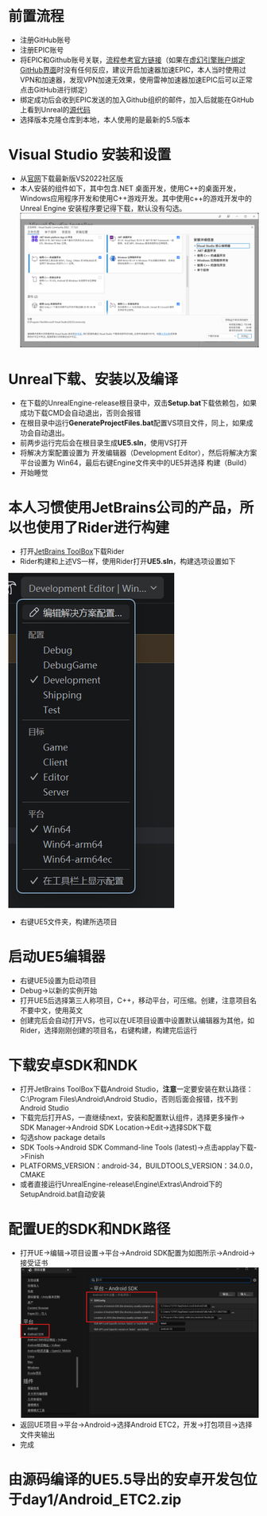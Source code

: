 # 前置流程

- 注册GitHub账号
- 注册EPIC账号
- 将EPIC和Github账号关联，[流程参考官方链接](https://www.unrealengine.com/zh-CN/ue-on-github )（如果在[虚幻引擎账户绑定GitHub界面](https://www.epicgames.com/account/personal)时没有任何反应，建议开启加速器加速EPIC，本人当时使用过VPN和加速器，发现VPN加速无效果，使用雷神加速器加速EPIC后可以正常点击GitHub进行绑定）
- 绑定成功后会收到EPIC发送的加入Github组织的邮件，加入后就能在GitHub上看到Unreal的[源代码](https://github.com/EpicGames/UnrealEngine)
- 选择版本克隆仓库到本地，本人使用的是最新的5.5版本

# Visual Studio 安装和设置

- 从[官网](https://visualstudio.microsoft.com/zh-hans/vs/)下载最新版VS2022社区版
- 本人安装的组件如下，其中包含.NET 桌面开发，使用C++的桌面开发，Windows应用程序开发和使用C++游戏开发。其中使用c++的游戏开发中的Unreal Engine 安装程序要记得下载，默认没有勾选。
![img.png](img.png)


# Unreal下载、安装以及编译

- 在下载的UnrealEngine-release根目录中，双击**Setup.bat**下载依赖包，如果成功下载CMD会自动退出，否则会报错
- 在根目录中运行**GenerateProjectFiles.bat**配置VS项目文件，同上，如果成功会自动退出。
- 前两步运行完后会在根目录生成**UE5.sln**，使用VS打开
- 将解决方案配置设置为 开发编辑器（Development Editor），然后将解决方案平台设置为 Win64，最后右键Engine文件夹中的UE5并选择 构建（Build）
- 开始睡觉


# 本人习惯使用JetBrains公司的产品，所以也使用了Rider进行构建

- 打开[JetBrains ToolBox](https://www.jetbrains.com/zh-cn/lp/toolbox/)下载Rider
- Rider构建和上述VS一样，使用Rider打开**UE5.sln**，构建选项设置如下

![img_1.png](img_1.png)

- 右键UE5文件夹，构建所选项目

# 启动UE5编辑器

- 右键UE5设置为启动项目
- Debug->以新的实例开始
- 打开UE5后选择第三人称项目，C++，移动平台，可压缩。创建，注意项目名不要中文，使用英文
- 创建完后会自动打开VS，也可以在UE项目设置中设置默认编辑器为其他，如Rider，选择刚刚创建的项目名，右键构建，构建完后运行

# 下载安卓SDK和NDK

- 打开JetBrains ToolBox下载Android Studio，**注意**一定要安装在默认路径：C:\Program Files\Android\Android Studio，否则后面会报错，找不到Android Studio
- 下载完后打开AS，一直继续next，安装和配置默认组件，选择更多操作-> SDK Manager->Android SDK Location->Edit->选择SDK下载
- 勾选show package details
- SDK Tools->Android SDK Command-line Tools (latest)->点击applay下载->Finish
- PLATFORMS_VERSION：android-34，BUILDTOOLS_VERSION：34.0.0，CMAKE
- 或者直接运行UnrealEngine-release\Engine\Extras\Android下的SetupAndroid.bat自动安装

# 配置UE的SDK和NDK路径

- 打开UE->编辑->项目设置->平台->Android SDK配置为如图所示->Android->接受证书
![img_2.png](img_2.png)
- 返回UE项目->平台->Android->选择Android ETC2，开发->打包项目->选择文件夹输出
- 完成

# 由源码编译的UE5.5导出的安卓开发包位于**day1/Android_ETC2.zip**